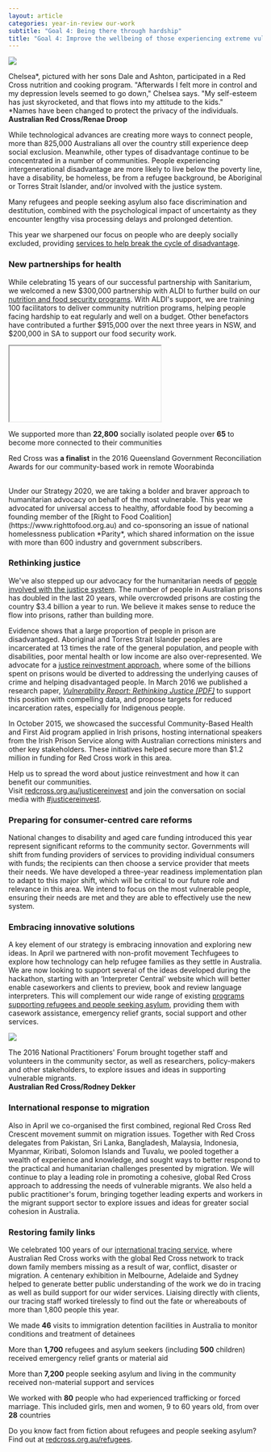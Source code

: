 ```yaml
---
layout: article
categories: year-in-review our-work
subtitle: "Goal 4: Being there through hardship"
title: "Goal 4: Improve the wellbeing of those experiencing extreme vulnerability"
---
```


<div class="image-wrapper top">
  <img src="{{site.baseurl}}/img/photos/goal-4-1.jpg" class="img-responsive">
  <div class="caption">
    <p>Chelsea*, pictured with her sons Dale and Ashton, participated in a Red Cross nutrition and cooking program. "Afterwards I felt more in control and my depression levels seemed to go down," Chelsea says. "My self-esteem has just skyrocketed, and that flows into my attitude to the kids."<br>*Names have been changed to protect the privacy of the individuals.<br><b>Australian Red Cross/Renae Droop</b></p>
  </div>
</div>

While technological advances are creating more ways to connect people, more than 825,000 Australians all over the country still experience deep social exclusion. Meanwhile, other types of disadvantage continue to be concentrated in a number of communities. People experiencing intergenerational disadvantage are more likely to live below the poverty line, have a disability, be homeless, be from a refugee background, be Aboriginal or Torres Strait Islander, and/or involved with the justice system.

Many refugees and people seeking asylum also face discrimination and destitution, combined with the psychological impact of uncertainty as they encounter lengthy visa processing delays and prolonged detention.

This year we sharpened our focus on people who are deeply socially excluded, providing [services to help break the cycle of disadvantage](http://www.redcross.org.au/community-services.aspx).

### New partnerships for health

While celebrating 15 years of our successful partnership with Sanitarium, we welcomed a new $300,000 partnership with ALDI to further build on our [nutrition and food security programs](http://www.redcross.org.au/food-programs.aspx). With ALDI's support, we are training 100 facilitators to deliver community nutrition programs, helping people facing hardship to eat regularly and well on a budget. Other benefactors have contributed a further $915,000 over the next three years in NSW, and $200,000 in SA to support our food security work.

<div class="embed-responsive embed-responsive-16by9">
  <iframe class="embed-responsive-item" src="//www.youtube.com/embed/ZcMO7Kh56So?rel=0"></iframe>
</div>

<div class="callout">
    <div class="row">
      <div class="col-sm-6">
        <p>We supported more than <b>22,800</b> socially isolated people over <b>65</b> to become more connected to their communities</p>
      </div>
      <div class="col-sm-6">
        <p>Red Cross was <b>a finalist</b> in the 2016 Queensland Government Reconciliation Awards for our community-based work in remote Woorabinda</p>
      </div>
    </div>
</div>
<br>
Under our Strategy 2020, we are taking a bolder and braver approach to humanitarian advocacy on behalf of the most vulnerable. This year we advocated for universal access to healthy, affordable food by becoming a founding member of the [Right to Food Coalition](https://www.righttofood.org.au) and co-sponsoring an issue of national homelessness publication *Parity*, which shared information on the issue with more than 600 industry and government subscribers.

### Rethinking justice

<!-- <div class="image-wrapper pull-right portrait" style="margin-top:0;">
  <img src="{{site.baseurl}}/img/photos/financial-2.jpg" class="img-responsive">
  <div class="caption">
    <p style="position:static;background-color:#e6e6e6;">17-year-old Amber (left) has a big ambition: to build a social enterprise business to help people who are homeless. The young mum is a participant in Red Cross' Young Parents Program, where we support young parents to develop their parenting and independent living skills. Volunteer Sarah (right) acted as a mentor to help Amber develop her social enterprise plan during a youth entrepreneurship course run in partnership with Young Change Agents, funded by the NSW Government.<br>Australian Red Cross/Dilini Perera</p>
  </div>
</div> -->

We've also stepped up our advocacy for the humanitarian needs of [people involved with the justice system](http://www.redcross.org.au/offenders-and-their-families.aspx). The number of people in Australian prisons has doubled in the last 20 years, while overcrowded prisons are costing the country $3.4 billion a year to run. We believe it makes sense to reduce the flow into prisons, rather than building more.

Evidence shows that a large proportion of people in prison are disadvantaged. Aboriginal and Torres Strait Islander peoples are incarcerated at 13 times the rate of the general population, and people with disabilities, poor mental health or low income are also over-represented. We advocate for a [justice reinvestment approach](http://www.redcross.org.au/justicereinvest.aspx), where some of the billions spent on prisons would be diverted to addressing the underlying causes of crime and helping disadvantaged people. In March 2016 we published a research paper, [*Vulnerability Report: Rethinking Justice [PDF]*](http://www.redcross.org.au/files/VulnerabilityReport2016.pdf) to support this position with compelling data, and propose targets for reduced incarceration rates, especially for Indigenous people.

In October 2015, we showcased the successful Community-Based Health and First Aid program applied in Irish prisons, hosting international speakers from the Irish Prison Service along with Australian corrections ministers and other key stakeholders. These initiatives helped secure more than $1.2 million in funding for Red Cross work in this area.

<div class="callout-link">
  <p>Help us to spread the word about justice reinvestment and how it can benefit our communities.<br>
  Visit <a href="http://www.redcross.org.au/justicereinvest.aspx">redcross.org.au/justicereinvest</a> and join the conversation on social media with <a href="https://twitter.com/search?q=%23justicereinvest">#justicereinvest</a>.</p>
</div>

### Preparing for consumer-centred care reforms

National changes to disability and aged care funding introduced this year represent significant reforms to the community sector. Governments will shift from funding providers of services to providing individual consumers with funds; the recipients can then choose a service provider that meets their needs. We have developed a three-year readiness implementation plan to adapt to this major shift, which will be critical to our future role and relevance in this area. We intend to focus on the most vulnerable people, ensuring their needs are met and they are able to effectively use the new system.

### Embracing innovative solutions

A key element of our strategy is embracing innovation and exploring new ideas. In April we partnered with non-profit movement Techfugees to explore how technology can help refugee families as they settle in Australia. We are now looking to support several of the ideas developed during the hackathon, starting with an ‘Interpreter Central' website which will better enable caseworkers and clients to preview, book and review language interpreters. This will complement our wide range of existing [programs supporting refugees and people seeking asylum](http://www.redcross.org.au/migration-support.aspx), providing them with casework assistance, emergency relief grants, social support and other services.

<div class="image-wrapper">
  <img src="{{site.baseurl}}/img/photos/goal-4-2.jpg" class="img-responsive">
  <div class="caption">
    <p>The 2016 National Practitioners' Forum brought together staff and volunteers in the community sector, as well as researchers, policy-makers and other stakeholders, to explore issues and ideas in supporting vulnerable migrants.<br><b>Australian Red Cross/Rodney Dekker</b></p>
  </div>
</div>

### International response to migration

Also in April we co-organised the first combined, regional Red Cross Red Crescent movement summit on migration issues. Together with Red Cross delegates from Pakistan, Sri Lanka, Bangladesh, Malaysia, Indonesia, Myanmar, Kiribati, Solomon Islands and Tuvalu, we pooled together a wealth of experience and knowledge, and sought ways to better respond to the practical and humanitarian challenges presented by migration. We will continue to play a leading role in promoting a cohesive, global Red Cross approach to addressing the needs of vulnerable migrants. We also held a public practitioner's forum, bringing together leading experts and workers in the migrant support sector to explore issues and ideas for greater social cohesion in Australia.

### Restoring family links

We celebrated 100 years of our [international tracing service](http://www.redcross.org.au/tracing-and-restoration-of-family-links.aspx), where Australian Red Cross works with the global Red Cross network to track down family members missing as a result of war, conflict, disaster or migration. A centenary exhibition in Melbourne, Adelaide and Sydney helped to generate better public understanding of the work we do in tracing as well as build support for our wider services. Liaising directly with clients, our tracing staff worked tirelessly to find out the fate or whereabouts of more than 1,800 people this year.

<div class="callout">
    <div class="row">
      <div class="col-sm-3">
        <p>We made <b>46</b> visits to immigration detention facilities in Australia to monitor conditions and treatment of detainees</p>
      </div>
      <div class="col-sm-3">
        <p>More than <b>1,700</b> refugees and asylum seekers (including <b>500</b> children) received emergency relief grants or material aid</p>
      </div>
      <div class="col-sm-3">
        <p>More than <b>7,200</b> people seeking asylum and living in the community received non-material support and services</p> 
      </div> 
      <div class="col-sm-3">
        <p>We worked with <b>80</b> people who had experienced trafficking or forced marriage. This included girls, men and women, 9 to 60 years old, from over <b>28</b> countries</p> 
      </div>       
    </div>
</div>


<div class="callout-link">
  <p>Do you know fact from fiction about refugees and people seeking asylum?<br>
    Find out at <a href="https://www.redcross.org.au/campaigns/refugees.aspx">redcross.org.au/refugees</a>.</p>
</div>


